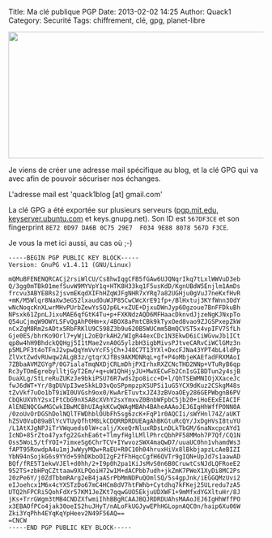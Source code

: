 Title: Ma clé publique PGP
Date: 2013-02-02 14:25
Author: Quack1
Category: Securité
Tags: chiffrement, clé, gpg, planet-libre

<div align=center><img src="static/upload/gpg.png" width="600" height="250" align=center /></div>


Je viens de créer une adresse mail spécifique au blog, et la clé GPG qui va avec afin de pouvoir sécuriser nos échanges.

L'adresse mail est 'quack1blog [at] gmail.com'

La clé GPG a été exportée sur plusieurs serveurs ([pgp.mit.edu](http://pgp.mit.edu:11371/pks/lookup?op=get&search=0x9E888078567DF3CE), [keyserver.ubuntu.com](http://keyserver.ubuntu.com/pks/lookup?op=get&fingerprint=on&search=0x9E888078567DF3CE) et keys.gnupg.net). Son ID est `567DF3CE` et son fingerprint `8E72 0D97 DA6B 0C75 29E7  F034 9E88 8078 567D F3CE`.

Je vous la met ici aussi, au cas où ;-)

	-----BEGIN PGP PUBLIC KEY BLOCK-----
	Version: GnuPG v1.4.11 (GNU/Linux)

	mQMuBFENENQRCACj2rsiWlCU/Cs8hwIqgCFB5fGAw6UJQNqrIkq7tLxlWWVuD3eb
	Q/3gg0mTBk01mefSuvW9MYVpY1q+HTK8H33kq1F5usKdD/KgnUBdW5Enjlm1AmDs
	frcvu3ABYE8Rs2jsvmEKqdXIFhHZqWJFgNHR7xYRq7a82UGHju0gVuJ7neKxfHvR
	+mK/M5Wlqr8NaXw3eG52lxaudOuWJP85CwCWcXrE91fp+/BlHxtuj3KYfWnn3OdY
	wNcNoqcKnXLwrMHvPUrbZewYsSQJp6L+xZUE+DjxuDWnJyp6Ogzoue7BnFFDkuBh
	NPsxk61ZpnLJixuMAE6qfGtK4Tu+p+FXKNdzAQD6MFHaacDknvdJjzeNgKJNxpTo
	Q54uCjmqW9OWYLSFvQgAhP0Hm+x/4BOX8aPmtCBk9kTyxOed8vao9ZJGSPxepZkW
	nCxZqM8Rm2sADtx5RbFRKlU9C598Z3b9u620B5WUCmm5BmQCVST5x4vpIFV7SfLh
	Gje0ES/bhrKo9Orl7+yWjL2oEQrkAH2/WIgR44exCDc1N3EkwD6iCiWGvwJb1ICt
	qp8w4hH9BhdckQQHgj5I1tMae2vnA0G5ylzbH3igbMivsPJtveCARvCiWClGMz3n
	p5MLPF3t4oTFnJ2vpwQqYmVvYcF5jCh+J48C7T13YXl+DxcFJNa43YPT4bL4ldPp
	ZlVxtZwdvRUwqw2ALgB3z/gtqrXJfBs9AKMDNRqL+gf+P4oMbjeKAEfadFRXMAoI
	7ZBbaAVMZGYgP/0G7ialaTmqNXDjCRLmDhjPXIrhxRXZCNcTHD2NNp+VTuRyB6qp
	Rc3yTOmEgrebylltjGyT2Em/+q+uW1QhHjyJU+MwXECwFb2CnIsGIBDTun2y4sjB
	DuaXLg/StLreRuZUKzJe9bkiPSU76R7wds2po8icc+D+l/QhTSEWMNIOjXXaceJc
	fwJ6dWT+Yr/8gDUVpI3weSkkLD3vQoSPpmpzpXSUPSi1uG5YCX9dKuz2CSkgM48s
	tZvVkf7uOo1bT9iWI0UVGsh9ox0/KwArETuvtxJZ43zBVoaOEy286GEPWbgnB6PV
	CbQkUXVhY2sxIFtCbG9nXSA8cXVhY2sxYmxvZ0BnbWFpbC5jb20+iHoEExEIACIF
	AlENENQCGwMGCwkIBwMCBhUIAgkKCwQWAgMBAh4BAheAAAoJEJ6IgHhWffPONN0A
	/0zoUvOrDGShDolNQlTFWDhblOUbFh5sg6zcK+FqP1r0AQCIi/sWYHnl74Z/aUKT
	hZSV0VuD89aBlYcVTUyQfhtM8LkCDQRRDRDUEAgAhBKGtuRcQY/JxDgHVsI8tuYU
	/L1AtXJgNPJiTrVWqueds0lW+calj/XxeQrNluxRDsLnDLkTbGM/6naNxcpcAYd1
	IcND+85rZto47yxfg22GxhEa6t+TlmyfHglLMllPhrcQbhPF58MMoh7P7Qf/CQ1N
	Oss5WoL5/tfYOI+7imxeSg6ChrTCV+IYwvozSWX4maQwD7/uuaUC0hn1vhamdWs3
	fAPT95RowdpA4u1mjJwWyyMQw+RaEU+R0C10h04hruxHiVx8lBkbjapzLcAeBIZI
	YbN94nSojkG6s9YYd+59hDKboOI2gF2fFhHqcCgfH6QVTr9gIQN+UpJd7s1aawAD
	BQf/fRE5T1ekwVJEl+d0hh/2+I9p0h2pa1KiJsMvS0n6B0CruwtCsNJdLQFRoeE2
	952TS+zbHPqCZttaaw9XLPQoiH72w1M+dACPbb7udh+jkZmK7PWeX1XyDi8MC2Ps
	20zPe6Y/j0ZdTbbmRArg2eB4jaASrPbMmNDPuQOmlSQ/5s4gpJnk/iEGGQMzUvi2
	eIJoehcx1M6x4cYXSTzDo67mC4HCm8dV7htFWhb+Cytdhq7kFKej25ULredu7zA5
	UTQ2hFPCRi5QohFdXr57KM1JeZKt7qqwGUO5EkjuUDXWF1+9mMfxdYGXltuHr/8J
	jKs+TrrGWgm3tMB4CNDZXfwmiIhhBBgRCAAJBQJRDRDUAhsMAAoJEJ6IgHhWffPO
	x3EBAOfPCo4jak30oeIS2huJHyT/nALoFkUGJywEPhHGLopnAQC0n/haip6Xu06W
	Zki3YqPhh4EYqKqYpHeev2N49F56AQ==
	=CNCW
	-----END PGP PUBLIC KEY BLOCK-----
